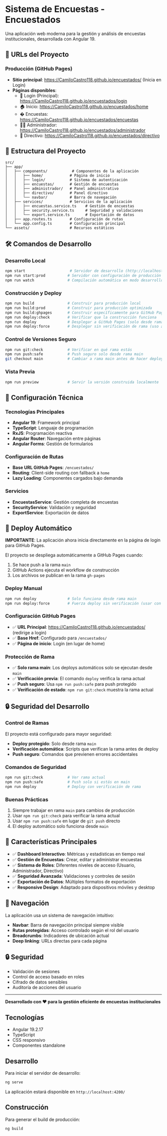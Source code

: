 # Sistema de Encuestas - Encuestados

Una aplicación web moderna para la gestión y análisis de encuestas institucionales, desarrollada con Angular 19.

## 🚀 URLs del Proyecto

### Producción (GitHub Pages)
- **Sitio principal**: https://CamiloCastro118.github.io/encuestados/ (Inicia en Login)
- **Páginas disponibles**:
  - 🔐 Login (Principal): https://CamiloCastro118.github.io/encuestados/login
  - 🏠 Inicio: https://CamiloCastro118.github.io/encuestados/home
  - � Encuestas: https://CamiloCastro118.github.io/encuestados/encuestas
  - 👨‍💼 Administrador: https://CamiloCastro118.github.io/encuestados/administrador
  - 👔 Directivo: https://CamiloCastro118.github.io/encuestados/directivo

## 📁 Estructura del Proyecto

```
src/
├── app/
│   ├── components/           # Componentes de la aplicación
│   │   ├── home/            # Página de inicio
│   │   ├── login/           # Sistema de autenticación
│   │   ├── encuestas/       # Gestión de encuestas
│   │   ├── administrador/   # Panel administrativo
│   │   ├── directivo/       # Panel directivo
│   │   └── navbar/          # Barra de navegación
│   ├── services/            # Servicios de la aplicación
│   │   ├── encuestas.service.ts    # Gestión de encuestas
│   │   ├── security.service.ts     # Seguridad y validaciones
│   │   └── export.service.ts       # Exportación de datos
│   ├── app.routes.ts        # Configuración de rutas
│   └── app.config.ts        # Configuración principal
└── assets/                  # Recursos estáticos
```

## 🛠️ Comandos de Desarrollo

### Desarrollo Local
```bash
npm start                    # Servidor de desarrollo (http://localhost:4200)
npm run start:prod          # Servidor con configuración de producción
npm run watch               # Compilación automática en modo desarrollo
```

### Construcción y Deploy
```bash
npm run build               # Construir para producción local
npm run build:prod          # Construir para producción optimizada
npm run build:ghpages       # Construir específicamente para GitHub Pages
npm run deploy:check        # Verificar que la construcción funciona
npm run deploy              # Desplegar a GitHub Pages (solo desde rama main)
npm run deploy:force        # Desplegar sin verificación de rama (uso avanzado)
```

### Control de Versiones Seguro
```bash
npm run git:check           # Verificar en qué rama estás
npm run push:safe           # Push seguro solo desde rama main
git checkout main           # Cambiar a rama main antes de hacer deploy
```

### Vista Previa
```bash
npm run preview             # Servir la versión construida localmente
```

## 🔧 Configuración Técnica

### Tecnologías Principales
- **Angular 19**: Framework principal
- **TypeScript**: Lenguaje de programación
- **RxJS**: Programación reactiva
- **Angular Router**: Navegación entre páginas
- **Angular Forms**: Gestión de formularios

### Configuración de Rutas
- **Base URL GitHub Pages**: `/encuestados/`
- **Routing**: Client-side routing con fallback a `home`
- **Lazy Loading**: Componentes cargados bajo demanda

### Servicios
- **EncuestasService**: Gestión completa de encuestas
- **SecurityService**: Validación y seguridad
- **ExportService**: Exportación de datos

## 🚀 Deploy Automático

**IMPORTANTE**: La aplicación ahora inicia directamente en la página de login para GitHub Pages.

El proyecto se despliega automáticamente a GitHub Pages cuando:
1. Se hace push a la rama `main`
2. GitHub Actions ejecuta el workflow de construcción
3. Los archivos se publican en la rama `gh-pages`

### Deploy Manual
```bash
npm run deploy              # Solo funciona desde rama main
npm run deploy:force        # Fuerza deploy sin verificación (usar con cuidado)
```

### Configuración GitHub Pages
- ✅ **URL Principal**: https://CamiloCastro118.github.io/encuestados/ (redirige a login)
- ✅ **Base Href**: Configurado para `/encuestados/`
- ✅ **Página de inicio**: Login (en lugar de home)

### Protección de Rama
- ✅ **Solo rama main**: Los deploys automáticos solo se ejecutan desde `main`
- ✅ **Verificación previa**: El comando `deploy` verifica la rama actual
- ✅ **Push seguro**: Usa `npm run push:safe` para push protegido
- ✅ **Verificación de estado**: `npm run git:check` muestra la rama actual

## 🔒 Seguridad del Desarrollo

### Control de Ramas
El proyecto está configurado para mayor seguridad:
- **Deploy protegido**: Solo desde rama `main`
- **Verificación automática**: Scripts que verifican la rama antes de deploy
- **Push seguro**: Comandos que previenen errores accidentales

### Comandos de Seguridad
```bash
npm run git:check           # Ver rama actual
npm run push:safe           # Push solo si estás en main
npm run deploy              # Deploy con verificación de rama
```

### Buenas Prácticas
1. Siempre trabajar en rama `main` para cambios de producción
2. Usar `npm run git:check` para verificar la rama actual
3. Usar `npm run push:safe` en lugar de `git push` directo
4. El deploy automático solo funciona desde `main`

## 🎯 Características Principales

- ✅ **Dashboard Interactivo**: Métricas y estadísticas en tiempo real
- ✅ **Gestión de Encuestas**: Crear, editar y administrar encuestas
- ✅ **Sistema de Roles**: Diferentes niveles de acceso (Usuario, Administrador, Directivo)
- ✅ **Seguridad Avanzada**: Validaciones y controles de sesión
- ✅ **Exportación de Datos**: Múltiples formatos de exportación
- ✅ **Responsive Design**: Adaptado para dispositivos móviles y desktop

## 📱 Navegación

La aplicación usa un sistema de navegación intuitivo:
- **Navbar**: Barra de navegación principal siempre visible
- **Rutas protegidas**: Acceso controlado según el rol del usuario
- **Breadcrumbs**: Indicadores de ubicación actual
- **Deep linking**: URLs directas para cada página

## 🔒 Seguridad

- Validación de sesiones
- Control de acceso basado en roles
- Cifrado de datos sensibles
- Auditoría de acciones del usuario

---

**Desarrollado con ❤️ para la gestión eficiente de encuestas institucionales**

## Tecnologías

- Angular 19.2.17
- TypeScript
- CSS responsivo
- Componentes standalone

## Desarrollo

Para iniciar el servidor de desarrollo:

```bash
ng serve
```

La aplicación estará disponible en `http://localhost:4200/`

## Construcción

Para generar el build de producción:

```bash
ng build
```
